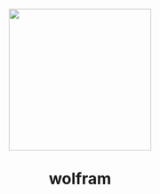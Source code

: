<h1 align="center">
  <br>
  <img src="https://cdn.discordapp.com/attachments/1026423216446648332/1060869048918876220/Group_4.svg" width="256">
  <br>
  <br>
  wolfram
</h1>
 

